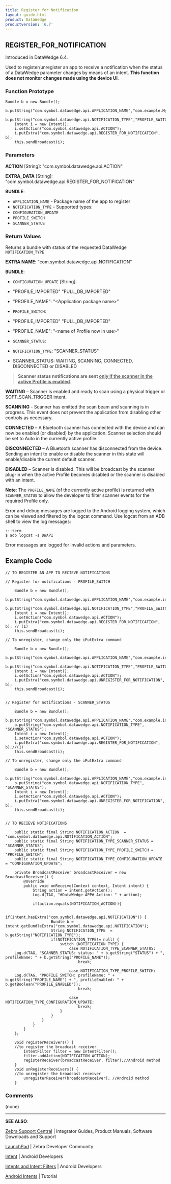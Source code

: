 ```yaml
---
title: Register for Notification 
layout: guide.html
product: DataWedge
productversion: '6.7'
---
```


## REGISTER_FOR_NOTIFICATION

Introduced in DataWedge 6.4. 

Used to register/unregister an app to receive a notification when the status of a DataWedge parameter changes by means of an intent. **This function does not monitor changes made using the device UI**. 

### Function Prototype

	Bundle b = new Bundle();
		b.putString("com.symbol.datawedge.api.APPLICATION_NAME","com.example.MyApp");
		b.putString("com.symbol.datawedge.api.NOTIFICATION_TYPE","PROFILE_SWITCH");
		Intent i = new Intent();
		i.setAction("com.symbol.datawedge.api.ACTION");
		i.putExtra("com.symbol.datawedge.api.REGISTER_FOR_NOTIFICATION", b);
		this.sendBroadcast(i);

### Parameters

**ACTION** [String]: "com.symbol.datawedge.api.ACTION"

**EXTRA_DATA** [String]: "com.symbol.datawedge.api.REGISTER_FOR_NOTIFICATION"

**BUNDLE**: 

* `APPLICATION_NAME` - Package name of the app to register 
* `NOTIFICATION_TYPE` - Supported types:
 * `CONFIGURATION_UPDATE`
 * `PROFILE_SWITCH` 
 * `SCANNER_STATUS` 

### Return Values
Returns a bundle with status of the requested DataWedge `NOTIFICATION_TYPE`

**EXTRA NAME**: "com.symbol.datawedge.api.NOTIFICATION"

**BUNDLE**:

* `CONFIGURATION_UPDATE` [String]: 
 * "PROFILE_IMPORTED" "FULL_DB_IMPORTED" 
 * "PROFILE_NAME": "&lt;Application package name&gt;"

* `PROFILE_SWITCH`: 
 * "PROFILE_IMPORTED" "FULL_DB_IMPORTED" 
 * "PROFILE_NAME": "&lt;name of Profile now in use&gt;"

* `SCANNER_STATUS`: 
 * `NOTIFICATION_TYPE`: "SCANNER_STATUS" 
 * SCANNER_STATUS: WAITING, SCANNING, CONNECTED, DISCONNECTED or DISABLED

> **Scanner status notifications are sent <u>only if the scanner in the active Profile is enabled</u>**. 

**WAITING** – Scanner is enabled and ready to scan using a physical trigger or SOFT_SCAN_TRIGGER intent. 

**SCANNING** - Scanner has emitted the scan beam and scanning is in progress. This event does not prevent the application from disabling other controls as necessary.

**CONNECTED** – A Bluetooth scanner has connected with the device and can now be enabled (or disabled) by the application. Scanner selection should be set to Auto in the currently active profile. 

**DISCONNECTED** – A Bluetooth scanner has disconnected from the device. Sending an intent to enable or disable the scanner in this state will enable/disable the current default scanner. 

**DISABLED** – Scanner is disabled. This will be broadcast by the scanner plug-in when the active Profile becomes disabled or the scanner is disabled with an intent.

**Note**: The `PROFILE_NAME` (of the currently active profile) is returned with `SCANNER_STATUS` to allow the developer to filter scanner events for the required Profile only. 

Error and debug messages are logged to the Android logging system, which can be viewed and filtered by the logcat command. Use logcat from an ADB shell to view the log messages:

	:::term
	$ adb logcat -s DWAPI

Error messages are logged for invalid actions and parameters.

## Example Code

	// TO REGISTER AN APP TO RECIEVE NOTIFICATIONS

	// Register for notifications - PROFILE_SWITCH

		Bundle b = new Bundle();
		b.putString("com.symbol.datawedge.api.APPLICATION_NAME","com.example.intenttest");
		b.putString("com.symbol.datawedge.api.NOTIFICATION_TYPE","PROFILE_SWITCH");
		Intent i = new Intent();
		i.setAction("com.symbol.datawedge.api.ACTION");
		i.putExtra("com.symbol.datawedge.api.REGISTER_FOR_NOTIFICATION", b); // (1)
		this.sendBroadcast(i);

	// To unregister, change only the iPutExtra command

		Bundle b = new Bundle();
		b.putString("com.symbol.datawedge.api.APPLICATION_NAME","com.example.intenttest");
		b.putString("com.symbol.datawedge.api.NOTIFICATION_TYPE","PROFILE_SWITCH");
		Intent i = new Intent();
		i.setAction("com.symbol.datawedge.api.ACTION");
		i.putExtra("com.symbol.datawedge.api.UNREGISTER_FOR_NOTIFICATION", b);
		this.sendBroadcast(i);


	// Register for notifications - SCANNER_STATUS

		Bundle b = new Bundle();
		b.putString("com.symbol.datawedge.api.APPLICATION_NAME","com.example.intenttest");
		b.putString("com.symbol.datawedge.api.NOTIFICATION_TYPE", "SCANNER_STATUS");
		Intent i = new Intent();
		i.setAction("com.symbol.datawedge.api.ACTION");
		i.putExtra("com.symbol.datawedge.api.REGISTER_FOR_NOTIFICATION", b);//(1)
		this.sendBroadcast(i);

	// To unregister, change only the iPutExtra command

		Bundle b = new Bundle();
		b.putString("com.symbol.datawedge.api.APPLICATION_NAME","com.example.intenttest");
		b.putString("com.symbol.datawedge.api.NOTIFICATION_TYPE", "SCANNER_STATUS");
		Intent i = new Intent();
		i.setAction("com.symbol.datawedge.api.ACTION");
		i.putExtra("com.symbol.datawedge.api.UNREGISTER_FOR_NOTIFICATION", b);
		this.sendBroadcast(i);


	// TO RECIEVE NOTIFICATIONS

		public static final String NOTIFICATION_ACTION  = "com.symbol.datawedge.api.NOTIFICATION_ACTION";
		public static final String NOTIFICATION_TYPE_SCANNER_STATUS = "SCANNER_STATUS";
		public static final String NOTIFICATION_TYPE_PROFILE_SWITCH = "PROFILE_SWITCH";
		public static final String NOTIFICATION_TYPE_CONFIGURATION_UPDATE = "CONFIGURATION_UPDATE";

		private BroadcastReceiver broadcastReceiver = new BroadcastReceiver() {
		    @Override
		    public void onReceive(Context context, Intent intent) {
		        String action = intent.getAction();
		        Log.d(TAG, "#DataWedge-APP# Action: " + action);

		        if(action.equals(NOTIFICATION_ACTION)){

		            if(intent.hasExtra("com.symbol.datawedge.api.NOTIFICATION")) {
		                Bundle b = intent.getBundleExtra("com.symbol.datawedge.api.NOTIFICATION");
		                String NOTIFICATION_TYPE  = b.getString("NOTIFICATION_TYPE");
		                if(NOTIFICATION_TYPE!= null) {
		                    switch (NOTIFICATION_TYPE) {
		                        case NOTIFICATION_TYPE_SCANNER_STATUS:
		Log.d(TAG, "SCANNER_STATUS: status: " + b.getString("STATUS") + ", profileName: " + b.getString("PROFILE_NAME"));
		                            break;

		                        case NOTIFICATION_TYPE_PROFILE_SWITCH:
		Log.d(TAG, "PROFILE_SWITCH: profileName: " + b.getString("PROFILE_NAME") + ", profileEnabled: " + b.getBoolean("PROFILE_ENABLED"));
		                            break;

		                        case NOTIFICATION_TYPE_CONFIGURATION_UPDATE:
		                            break;
		                    }
		                }
		            }
		        }
		    }
		};

		void registerReceivers() {
		//to register the broadcast receiver
		    IntentFilter filter = new IntentFilter();
		    filter.addAction(NOTIFICATION_ACTION);
		    registerReceiver(broadcastReceiver, filter);//Android method
		}
		void unRegisterReceivers() {
		//to unregister the broadcast receiver
		    unregisterReceiver(broadcastReceiver); //Android method
		}

### Comments
(none)

------

**SEE ALSO**:

[Zebra Support Central](https://www.zebra.com/us/en/support-downloads.html) | Integrator Guides, Product Manuals, Software Downloads and Support

[LaunchPad](https://developer.zebra.com/welcome) | Zebra Developer Community

[Intent](https://developer.android.com/reference/android/content/Intent.html) | Android Developers

[Intents and Intent Filters](http://developer.android.com/guide/components/intents-filters.html) | Android Developers

[Android Intents](http://www.vogella.com/tutorials/AndroidIntent/article.html) | Tutorial
